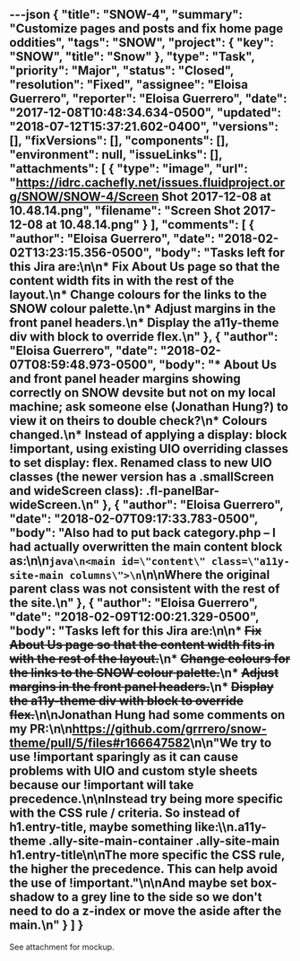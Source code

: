 ---json
{
  "title": "SNOW-4",
  "summary": "Customize pages and posts and fix home page oddities",
  "tags": "SNOW",
  "project": {
    "key": "SNOW",
    "title": "Snow"
  },
  "type": "Task",
  "priority": "Major",
  "status": "Closed",
  "resolution": "Fixed",
  "assignee": "Eloisa Guerrero",
  "reporter": "Eloisa Guerrero",
  "date": "2017-12-08T10:48:34.634-0500",
  "updated": "2018-07-12T15:37:21.602-0400",
  "versions": [],
  "fixVersions": [],
  "components": [],
  "environment": null,
  "issueLinks": [],
  "attachments": [
    {
      "type": "image",
      "url": "https://idrc.cachefly.net/issues.fluidproject.org/SNOW/SNOW-4/Screen Shot 2017-12-08 at 10.48.14.png",
      "filename": "Screen Shot 2017-12-08 at 10.48.14.png"
    }
  ],
  "comments": [
    {
      "author": "Eloisa Guerrero",
      "date": "2018-02-02T13:23:15.356-0500",
      "body": "Tasks left for this Jira are:\n\n* Fix About Us page so that the content width fits in with the rest of the layout.\n* Change colours for the links to the SNOW colour palette.\n* Adjust margins in the front panel headers.\n* Display the a11y-theme div with block to override flex.\n"
    },
    {
      "author": "Eloisa Guerrero",
      "date": "2018-02-07T08:59:48.973-0500",
      "body": "* About Us and front panel header margins showing correctly on SNOW devsite but not on my local machine; ask someone else (Jonathan Hung?) to view it on theirs to double check?\n* Colours changed.\n* Instead of applying a display: block !important, using existing UIO overriding classes to set display: flex. Renamed class to new UIO classes (the newer version has a .smallScreen and wideScreen class): .fl-panelBar-wideScreen.\n"
    },
    {
      "author": "Eloisa Guerrero",
      "date": "2018-02-07T09:17:33.783-0500",
      "body": "Also had to put back category.php – I had actually overwritten the main content block as:\n\n```java\n<main id=\"content\" class=\"a11y-site-main columns\">\n```\n\nWhere the original parent class was not consistent with the rest of the site.\n"
    },
    {
      "author": "Eloisa Guerrero",
      "date": "2018-02-09T12:00:21.329-0500",
      "body": "Tasks left for this Jira are:\n\n* ~~Fix About Us page so that the content width fits in with the rest of the layout.~~\n* ~~Change colours for the links to the SNOW colour palette.~~\n* ~~Adjust margins in the front panel headers.~~\n* ~~Display the a11y-theme div with block to override flex.~~\n\nJonathan Hung had some comments on my PR:\n\n<https://github.com/grrrero/snow-theme/pull/5/files#r166647582>\n\n\"We try to use !important sparingly as it can cause problems with UIO and custom style sheets because our !important will take precedence.\n\nInstead try being more specific with the CSS rule / criteria. So instead of h1.entry-title, maybe something like:\\\n.a11y-theme .ally-site-main-container .ally-site-main h1.entry-title\n\nThe more specific the CSS rule, the higher the precedence. This can help avoid the use of !important.\"\n\nAnd maybe set box-shadow to a grey line to the side so we don't need to do a z-index or move the aside after the main.\n"
    }
  ]
}
---
See attachment for mockup.

        